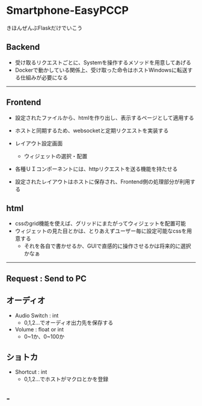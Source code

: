 # Smartphone-EasyPCCP

きほんぜんぶFlaskだけでいこう

## Backend

- 受け取るリクエストごとに、Systemを操作するメソッドを用意してあげる
- Dockerで動かしている関係上、受け取った命令はホストWindowsに転送する仕組みが必要になる

---

## Frontend

- 設定されたファイルから、htmlを作り出し、表示するページとして適用する

- ホストと同期するため、websocketと定期リクエストを実装する

- レイアウト設定画面
  - ウィジェットの選択・配置
- 各種ＵＩコンポーネントには、httpリクエストを送る機能を持たせる
- 設定されたレイアウトはホストに保存され、Frontend側の処理部分が利用する

## html

- cssのgrid機能を使えば、グリッドにまたがってウィジェットを配置可能
- ウィジェットの見た目とかは、とりあえずユーザー毎に設定可能なcssを用意する
  - それを各自で書かせるか、GUIで直感的に操作させるかは将来的に選択かなぁ

---

## Request : Send to PC

## オーディオ

- Audio Switch : int
  - 0,1,2...でオーディオ出力先を保存する
- Volume : float or int
  - 0~1か、0~100か

## ショトカ

- Shortcut : int
  - 0,1,2...でホストがマクロとかを登録

## -

